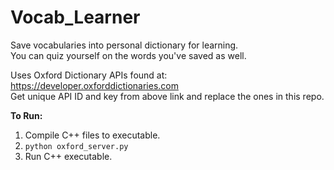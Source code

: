 # Vocab_Learner
Save vocabularies into personal dictionary for learning.\
You can quiz yourself on the words you've saved as well.

Uses Oxford Dictionary APIs found at: https://developer.oxforddictionaries.com \
Get unique API ID and key from above link and replace the ones in this repo.

**To Run:**
1. Compile C++ files to executable.
2. `python oxford_server.py`
3. Run C++ executable. 
